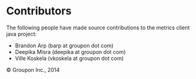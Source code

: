 Contributors
============

The following people have made source contributions to the metrics client java project:

* Brandon Arp (barp at groupon dot com)
* Deepika Misra (deepika at groupon dot com)
* Ville Koskela (vkoskela at groupon dot com)

&copy; Groupon Inc., 2014
